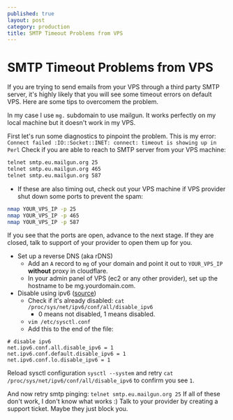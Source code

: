```yaml
---
published: true
layout: post
category: production
title: SMTP Timeout Problems from VPS
---
```


# SMTP Timeout Problems from VPS

If you are trying to send emails from your VPS through a third party SMTP server, it's highly likely that you will see some timeout errors on default VPS. Here are some tips to overcomem the problem.

In my case I use `mg.` subdomain to use mailgun. It works perfectly on my local machine but it doesn't work in my VPS.

First let's run some diagnostics to pinpoint the problem.
This is my error: `Connect failed :IO::Socket::INET: connect: timeout is showing up in Perl`
Check if you are able to reach to SMTP server from your VPS machine:

```bash
telnet smtp.eu.mailgun.org 25
telnet smtp.eu.mailgun.org 465
telnet smtp.eu.mailgun.org 587
```

- If these are also timing out, check out your VPS machine if VPS provider shut down some ports to prevent the spam:

```bash
nmap YOUR_VPS_IP -p 25
nmap YOUR_VPS_IP -p 465
nmap YOUR_VPS_IP -p 587
```

If you see that the ports are open, advance to the next stage. If they are closed, talk to support of your provider to open them up for you.

- Set up a reverse DNS (aka rDNS) 
	- Add an `A` record to `mg` of your domain and point it out to `YOUR_VPS_IP` **without** proxy in cloudflare.
	- In your admin panel of VPS (ec2 or any other provider), set up the hostname to be mg.yourdomain.com.
- Disable using ipv6 ([source](https://serverfault.com/questions/512744/timeout-error-in-all-my-apps-for-every-call-to-smtp-servers))
	- Check if it's already disabled: `cat /proc/sys/net/ipv6/conf/all/disable_ipv6`
		- 0 means not disabled, 1 means disabled.
	- `vim /etc/sysctl.conf`
	- Add this to the end of the file:

```
# disable ipv6
net.ipv6.conf.all.disable_ipv6 = 1
net.ipv6.conf.default.disable_ipv6 = 1
net.ipv6.conf.lo.disable_ipv6 = 1
```
Reload sysctl configuration `sysctl --system` and retry `cat /proc/sys/net/ipv6/conf/all/disable_ipv6` to confirm you see `1`.

And now retry smtp pinging: `telnet smtp.eu.mailgun.org 25`
If all of these don't work, I don't know what works :) Talk to your provider by creating a support ticket. Maybe they just block you.